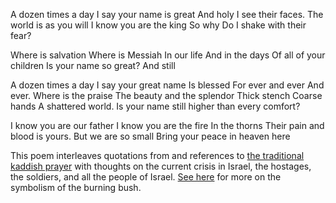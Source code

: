 A dozen times a day
I say your name is great
And holy
I see their faces.
The world is as you will
I know you are the king
So why
Do I shake with their fear?

Where is salvation
Where is Messiah
In our life
And in the days
Of all of your children
Is your name so great?
And still

A dozen times a day
I say your great name
Is blessed
For ever and ever
And ever.
Where is the praise
The beauty and the splendor
Thick stench
Coarse hands
A shattered world.
Is your name still higher
than every comfort?

I know you are our father
I know you are the fire
In the thorns
Their pain and blood is yours.
But we are so small
Bring your peace in heaven
here

This poem interleaves quotations from and references to [the traditional kaddish prayer](https://www.chabad.org/library/article_cdo/aid/371079/jewish/What-Is-Kaddish.htm) with thoughts on the current crisis in Israel, the hostages, the soldiers, and all the people of Israel. [See here](https://www.chabad.org/parshah/article_cdo/aid/349076/jewish/Where-Were-You.htm) for more on the symbolism of the burning bush.
